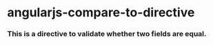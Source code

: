 # angularjs-compare-to-directive

### This is a directive to validate whether two fields are equal.
